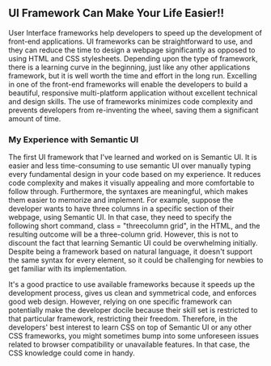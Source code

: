 ## UI Framework Can Make Your Life Easier!!
   User Interface frameworks help developers to speed up the development of front-end applications. UI frameworks can be straightforward to use, and they can reduce the time to design a webpage significantly as opposed to using HTML and CSS stylesheets. Depending upon the type of framework, there is a learning curve in the beginning, just like any other applications framework, but it is well worth the time and effort in the long run. Excelling in one of the front-end frameworks will enable the developers to build a beautiful, responsive multi-platform application without excellent technical and design skills. The use of frameworks minimizes code complexity and prevents developers from re-inventing the wheel, saving them a significant amount of time.
    
 ### My Experience with Semantic UI

  The first UI framework that I've learned and worked on is Semantic UI. It is easier and less time-consuming to use semantic UI over manually typing every fundamental design in your code based on my experience. It reduces code complexity and makes it visually appealing and more comfortable to follow through. Furthermore, the syntaxes are meaningful, which makes them easier to memorize and implement. For example, suppose the developer wants to have three columns in a specific section of their webpage, using Semantic UI. In that case, they need to specify the following short command, class = "threecolumn grid", in the HTML, and the resulting outcome will be a three-column grid. However, this is not to discount the fact that learning Semantic UI could be overwhelming initially. Despite being a framework based on natural language, it doesn't support the same syntax for every element, so it could be challenging for newbies to get familiar with its implementation. 
     
 
 It's a good practice to use available frameworks because it speeds up the development process, gives us clean and symmetrical code, and enforces good web design. However, relying on one specific framework can potentially make the developer docile because their skill set is restricted to that particular framework, restricting their freedom.  Therefore, in the developers' best interest to learn CSS on top of Semantic UI or any other CSS frameworks, you might sometimes bump into some unforeseen issues related to browser compatibility or unavailable features. In that case, the CSS knowledge could come in handy.

